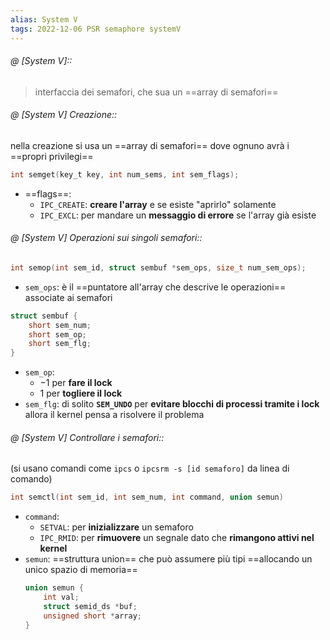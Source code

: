 ```yaml
---
alias: System V
tags: 2022-12-06 PSR semaphore systemV
---
```




###### @ [System V]::
> interfaccia dei semafori, che sua un ==array di semafori==
<!--ID: 1670488377766-->


###### @ [System V] Creazione::
nella creazione si usa un ==array di semafori== dove ognuno avrà i ==propri privilegi==

```c
int semget(key_t key, int num_sems, int sem_flags);
```

- ==flags==:
	- `IPC_CREATE`: **creare l'array** e se esiste "aprirlo" solamente
	- `IPC_EXCL`: per mandare un **messaggio di errore** se l'array già esiste
<!--ID: 1670488335794-->



###### @ [System V] Operazioni sui singoli semafori::
```c
int semop(int sem_id, struct sembuf *sem_ops, size_t num_sem_ops);
```

- `sem_ops`: è il ==puntatore all'array che descrive le operazioni== associate ai semafori
```c
struct sembuf {
	short sem_num;
	short sem_op;
	short sem_flg;
}
```

- `sem_op`: 
	- $-1$ per **fare il lock**
	- $1$ per **togliere il lock**
- `sem_flg`: di solito **`SEM_UNDO`** per **evitare blocchi di processi tramite i lock** allora il kernel pensa a risolvere il problema
<!--ID: 1670487671616-->


###### @ [System V] Controllare i semafori::
(si usano comandi come `ipcs` o `ipcsrm -s [id semaforo]` da linea di comando)
```c
int semctl(int sem_id, int sem_num, int command, union semun)
```

- `command`:
	- `SETVAL`: per **inizializzare** un semaforo
	- `IPC_RMID`: per **rimuovere** un segnale dato che **rimangono attivi nel kernel**
- `semun`: ==struttura union== che può assumere più tipi ==allocando un unico spazio di memoria==
	```c
	union semun {
		int val;
		struct semid_ds *buf;
		unsigned short *array;
	}
	```
<!--ID: 1670488335804-->

